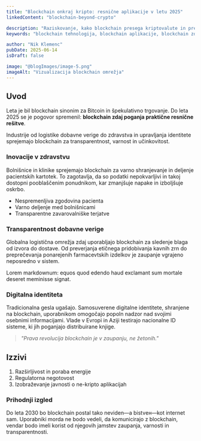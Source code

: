```yaml
---
title: "Blockchain onkraj kripto: resnične aplikacije v letu 2025"
linkedContent: "blockchain-beyond-crypto"

description: "Raziskovanje, kako blockchain presega kriptovalute in preoblikuje industrije, kot so zdravstvo, logistika in digitalna identiteta."
keywords: "blockchain tehnologija, blockchain aplikacije, blockchain zdravstvo, dobavne verige, digitalna identiteta, blockchain rešitve, blockchain 2025, blockchain industrije, blockchain varnost, blockchain transparentnost"

author: "Nik Klemenc"
pubDate: 2025-06-14
isDraft: false

image: "@blogImages/image-5.png"
imageAlt: "Vizualizacija blockchain omrežja"
---
```


## Uvod

Leta je bil blockchain sinonim za Bitcoin in špekulativno trgovanje. Do leta 2025 se je pogovor spremenil: **blockchain zdaj poganja praktične resnične rešitve**.

Industrije od logistike dobavne verige do zdravstva in upravljanja identitete sprejemajo blockchain za transparentnost, varnost in učinkovitost.

### Inovacije v zdravstvu

Bolnišnice in klinike sprejemajo blockchain za varno shranjevanje in deljenje pacientskih kartotek. To zagotavlja, da so podatki nepokvarljivi in takoj dostopni pooblaščenim ponudnikom, kar zmanjšuje napake in izboljšuje oskrbo.

-   Nespremenljiva zgodovina pacienta
-   Varno deljenje med bolnišnicami
-   Transparentne zavarovalniške terjatve

### Transparentnost dobavne verige

Globalna logistična omrežja zdaj uporabljajo blockchain za sledenje blaga od izvora do dostave. Od preverjanja etičnega pridobivanja kavnih zrn do preprečevanja ponarejenih farmacevtskih izdelkov je zaupanje vgrajeno neposredno v sistem.

Lorem markdownum: equos quod edendo haud exclamant sum mortale deseret meminisse signat.

### Digitalna identiteta

Tradicionalna gesla ugašajo. Samosuverene digitalne identitete, shranjene na blockchain, uporabnikom omogočajo popoln nadzor nad svojimi osebnimi informacijami. Vlade v Evropi in Aziji testirajo nacionalne ID sisteme, ki jih poganjajo distribuirane knjige.

> _"Prava revolucija blockchain je v zaupanju, ne žetonih."_

## Izzivi

1. Razširljivost in poraba energije
2. Regulatorna negotovost
3. Izobraževanje javnosti o ne-kripto aplikacijah

### Prihodnji izgled

Do leta 2030 bo blockchain postal tako neviden—a bistvен—kot internet sam. Uporabniki morda ne bodo vedeli, da komunicirajo z blockchain, vendar bodo imeli korist od njegovih jamstev zaupanja, varnosti in transparentnosti.
